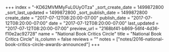 +++
index = "-KD62MVMMyFuL0UyOTza"
_sort_create_date = 1499872800
_sort_last_updated = 1499872800
_sort_publish_date = 1499872800
create_date = "2017-07-12T08:20:00-07:00"
publish_date = "2017-07-12T08:20:00-07:00"
date = "2017-07-12T08:20:00-07:00"
last_updated = "2017-07-12T08:20:00-07:00"
preview_url = "2168bf41-b869-56f4-4d36-f10e2ac92728"
name = "National Book Critics Circle"
title = "National Book Critics Circle"
is_column = false
reviews = ""
notes = ["notes/2016-national-book-critics-circle-awards-announced"]
+++

